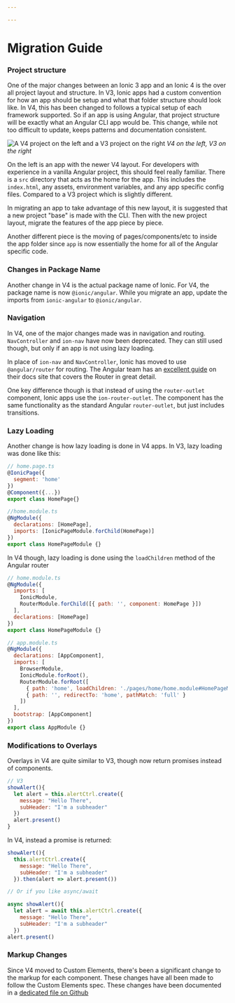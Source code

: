 ```yaml
---

---
```


# Migration Guide

### Project structure

One of the major changes between an Ionic 3 app and an Ionic 4 is the over all project layout and structure. In V3, Ionic apps had a custom convention for how an app should be setup and what that folder structure should look like. In V4, this has been changed to follows a typical setup of each framework supported. So if an app is using Angular, that project structure will be exactly what an Angular CLI app would be.
This change, while not too difficult to update, keeps patterns and documentation consistent.

![A V4 project on the left and a V3 project on the right](../assets/guides/migration/v4-vs-v3-project-setup.png)
_V4 on the left, V3 on the right_

On the left is an app with the newer V4 layout. For developers with experience in a vanilla Angular project, this should feel really familiar.
There is a `src` directory that acts as the home for the app. This includes the `index.html`, any assets, environment variables, and any app specific config files. Compared to a V3 project which is slightly different.

In migrating an app to take advantage of this new layout, it is suggested that a new project "base" is made with the CLI. Then with the new project layout, migrate the features of the app piece by piece.

Another different piece is the moving of pages/components/etc to inside the app folder since `app` is now essentially the home for all of the Angular specific code.

### Changes in Package Name

Another change in V4 is the actual package name of Ionic. For V4, the package name is now `@ionic/angular`. While you migrate an app, update the imports from `ionic-angular` to `@ionic/angular`.

### Navigation

In V4, one of the major changes made was in navigation and routing. `NavController` and `ion-nav` have now been deprecated. They can still used though, but only if an app is not using lazy loading.


In place of `ion-nav` and `NavController`, Ionic has moved to use `@angular/router` for routing.
The Angular team has  an [excellent guide](http://angular.io/guide/router) on their docs site that covers the Router in great detail.

One key difference though is that instead of using the `router-outlet` component, Ionic apps use the `ion-router-outlet`.
The component has the same functionality as the standard Angular `router-outlet`, but just includes transitions.

### Lazy Loading

Another change is how lazy loading is done in V4 apps.
In V3, lazy loading was done like this:

```js
// home.page.ts
@IonicPage({
  segment: 'home'
})
@Component({...})
export class HomePage{}

//home.module.ts
@NgModule({
  declarations: [HomePage],
  imports: [IonicPageModule.forChild(HomePage)]
})
export class HomePageModule {}
```

In V4 though, lazy loading is done using the `loadChildren` method of the Angular router

```js
// home.module.ts
@NgModule({
  imports: [
    IonicModule,
    RouterModule.forChild([{ path: '', component: HomePage }])
  ],
  declarations: [HomePage]
})
export class HomePageModule {}

// app.module.ts
@NgModule({
  declarations: [AppComponent],
  imports: [
    BrowserModule,
    IonicModule.forRoot(),
    RouterModule.forRoot([
      { path: 'home', loadChildren: './pages/home/home.module#HomePageModule' },
      { path: '', redirectTo: 'home', pathMatch: 'full' }
    ])
  ],
  bootstrap: [AppComponent]
})
export class AppModule {}
```

### Modifications to Overlays

Overlays in V4 are quite similar to V3, though now return promises instead of components.

```js
// V3
showAlert(){
  let alert = this.alertCtrl.create({
    message: "Hello There",
    subHeader: "I'm a subheader"
  })
  alert.present()
}
```

In V4, instead a promise is returned:

```js
showAlert(){
  this.alertCtrl.create({
    message: "Hello There",
    subHeader: "I'm a subheader"
  }).then(alert => alert.present())

// Or if you like async/await

async showAlert(){
  let alert = await this.alertCtrl.create({
    message: "Hello There",
    subHeader: "I'm a subheader"
  })
alert.present()
```

### Markup Changes

Since V4 moved to Custom Elements, there's been a significant change to the markup for each component.
These changes have all been made to follow the Custom Elements spec.
These changes have been documented in a [dedicated file on Github](https://github.com/ionic-team/ionic/blob/master/angular/BREAKING.md#breaking-changes)